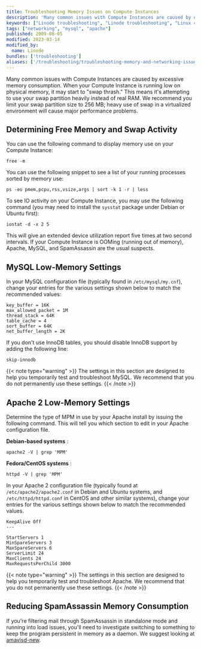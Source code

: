 ```yaml
---
title: Troubleshooting Memory Issues on Compute Instances
description: 'Many common issues with Compute Instances are caused by excessive memory consumption or errors. This guide provides suggestions for resolving this.'
keywords: ["Linode troubleshooting", "Linode troubleshooting", "Linux configuration"]
tags: ["networking", "mysql", "apache"]
published: 2009-08-05
modified: 2023-03-14
modified_by:
  name: Linode
bundles: ['troubleshooting']
aliases: ['/troubleshooting/troubleshooting-memory-and-networking-issues/','/troubleshooting/memory-networking/','/guides/troubleshooting-memory-and-networking-issues/']
---
```


Many common issues with Compute Instances are caused by excessive memory consumption. When your Compute Instance is running low on physical memory, it may start to "swap thrash." This means it's attempting to use your swap partition heavily instead of real RAM. We recommend you limit your swap partition size to 256 MB; heavy use of swap in a virtualized environment will cause major performance problems.

## Determining Free Memory and Swap Activity

You can use the following command to display memory use on your Compute Instance:

```command
free -m
```

You can use the following snippet to see a list of your running processes sorted by memory use:

```command
ps -eo pmem,pcpu,rss,vsize,args | sort -k 1 -r | less
```

To see IO activity on your Compute Instance, you may use the following command (you may need to install the `sysstat` package under Debian or Ubuntu first):

```command
iostat -d -x 2 5
```

This will give an extended device utilization report five times at two second intervals. If your Compute Instance is OOMing (running out of memory), Apache, MySQL, and SpamAssassin are the usual suspects.

## MySQL Low-Memory Settings

In your MySQL configuration file (typically found in `/etc/mysql/my.cnf`), change your entries for the various settings shown below to match the recommended values:

```file {title="/etc/mysql/my.cnf"}
key_buffer = 16K
max_allowed_packet = 1M
thread_stack = 64K
table_cache = 4
sort_buffer = 64K
net_buffer_length = 2K
```

If you don't use InnoDB tables, you should disable InnoDB support by adding the following line:

```command
skip-innodb
```

{{< note type="warning" >}}
The settings in this section are designed to help you temporarily test and troubleshoot MySQL. We recommend that you do not permanently use these settings.
{{< /note >}}

## Apache 2 Low-Memory Settings

Determine the type of MPM in use by your Apache install by issuing the following command. This will tell you which section to edit in your Apache configuration file.

**Debian-based systems** :

```command
apache2 -V | grep 'MPM'
```

**Fedora/CentOS systems** :

```command
httpd -V | grep 'MPM'
```

In your Apache 2 configuration file (typically found at `/etc/apache2/apache2.conf` in Debian and Ubuntu systems, and `/etc/httpd/httpd.conf` in CentOS and other similar systems), change your entries for the various settings shown below to match the recommended values.

```file {title="/etc/apache2/apache2.conf"}
KeepAlive Off
---

StartServers 1
MinSpareServers 3
MaxSpareServers 6
ServerLimit 24
MaxClients 24
MaxRequestsPerChild 3000
```

{{< note type="warning" >}}
The settings in this section are designed to help you temporarily test and troubleshoot Apache. We recommend that you do not permanently use these settings.
{{< /note >}}

## Reducing SpamAssassin Memory Consumption

If you're filtering mail through SpamAssassin in standalone mode and running into load issues, you'll need to investigate switching to something to keep the program persistent in memory as a daemon. We suggest looking at [amavisd-new](http://www.ijs.si/software/amavisd/).